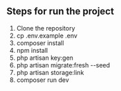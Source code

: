 ## Steps for run the project

1. Clone the repository
2. cp .env.example .env
3. composer install
4. npm install
5. php artisan key:gen
6. php artisan migrate:fresh --seed
7. php artisan storage:link
8. composer run dev